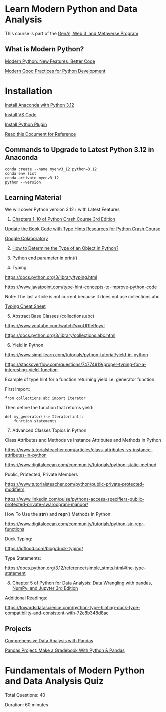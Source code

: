 # Learn Modern Python and Data Analysis

This course is part of the [GenAI, Web 3, and Metaverse Program](https://docs.google.com/presentation/d/1XVSZhmv4XH14YpyDxJIvYWiUrF1EO9tsUnle17wCLIc/edit?usp=sharing)

## What is Modern Python?

[Modern Python: New Features, Better Code](https://www.easypost.com/blog/2022-09-14-modern-python-new-features-better-code)

[Modern Good Practices for Python Development](https://www.stuartellis.name/articles/python-modern-practices/)


# Installation

[Install Anaconda with Python 3.12](https://www.anaconda.com/download) 

[Install VS Code](https://code.visualstudio.com/)

[Install Python Plugin](https://marketplace.visualstudio.com/items?itemName=ms-python.python)

[Read this Document for Reference](https://python.plainenglish.io/typed-python-for-typescript-developers-791145e7171c)

## Commands to Upgrade to Latest Python 3.12 in Anaconda

    conda create --name myenv3_12 python=3.12
    conda env list
    conda activate myenv3_12
    python --version


## Learning Material

We will cover Python version 3.12+ with Latest Features

1. [Chapters 1-10 of Python Crash Course 3rd Edition](https://www.amazon.com/Python-Crash-Course-Eric-Matthes/dp/1718502702/ref=sr_1_1)

[Update the Book Code with Type Hints
Resources for Python Crash Course](https://ehmatthes.github.io/pcc_3e/)

[Google Colaboratory](https://colab.google/)

2. [How to Determine the Type of an Object in Python?](https://itslinuxfoss.com/determine-type-object-python/) 

3. [Python end parameter in print()](https://www.geeksforgeeks.org/gfact-50-python-end-parameter-in-print/)

4. Typing

https://docs.python.org/3/library/typing.html 

https://www.javatpoint.com/type-hint-concepts-to-improve-python-code 

Note: The last article is not current because it does not use collections.abc 

[Typing Cheat Sheet](https://mypy.readthedocs.io/en/stable/cheat_sheet_py3.html)

5. Abstract Base Classes (collections.abc)

https://www.youtube.com/watch?v=oUt1feRoyvI 

https://docs.python.org/3/library/collections.abc.html 

6. Yield in Python

https://www.simplilearn.com/tutorials/python-tutorial/yield-in-python 

https://stackoverflow.com/questions/74774919/proper-typing-for-a-interesting-yield-function 

Example of type hint for a function returning yield i.e. generator function:

First Import:

    from collections.abc import Iterator

Then define the function that returns yield:

    def my_generator()-> Iterator[int]:
        function statements

7. Advanced Classes Topics in Python

Class Attributes and Methods vs Instance Attributes and Methods in Python

https://www.tutorialsteacher.com/articles/class-attributes-vs-instance-attributes-in-python

https://www.digitalocean.com/community/tutorials/python-static-method 

Public, Protected, Private Members

https://www.tutorialsteacher.com/python/public-private-protected-modifiers

https://www.linkedin.com/pulse/pythons-access-specifiers-public-protected-private-swarooprani-manoor/ 

How To Use the __str__() and __repr__() Methods in Python:

https://www.digitalocean.com/community/tutorials/python-str-repr-functions 

Duck Typing:

https://ioflood.com/blog/duck-typing/ 

Type Statements:

https://docs.python.org/3.12/reference/simple_stmts.html#the-type-statement 

8. [Chapter 5 of Python for Data Analysis: Data Wrangling with pandas, NumPy, and Jupyter 3rd Edition](https://www.amazon.com/Python-Data-Analysis-Wrangling-Jupyter/dp/109810403X/ref=sr_1_1)

Additional Readings:

https://towardsdatascience.com/python-type-hinting-duck-type-compatibility-and-consistent-with-72e8b348d8ac 

## Projects

[Comprehensive Data Analysis with Pandas](https://www.kaggle.com/code/prashant111/comprehensive-data-analysis-with-pandas)

[Pandas Project: Make a Gradebook With Python & Pandas](https://realpython.com/pandas-project-gradebook/)

# Fundamentals of Modern Python and Data Analysis Quiz 

Total Questions: 40

Duration: 60 minutes 


